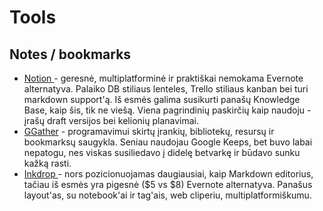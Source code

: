 # Tools

## Notes / bookmarks

* [Notion ](https://www.notion.so)- geresnė, multiplatforminė ir praktiškai nemokama Evernote alternatyva. Palaiko DB stiliaus lenteles, Trello stiliaus kanban bei turi markdown support'ą. Iš esmės galima susikurti panašų Knowledge Base, kaip šis, tik ne viešą. Viena pagrindinių paskirčių kaip naudoju - įrašų draft versijos bei kelionių planavimai.
* [GGather](https://ggather.com/all) - programavimui skirtų įrankių, bibliotekų, resursų ir bookmarksų saugykla. Seniau naudojau Google Keeps, bet buvo labai nepatogu, nes viskas susiliedavo į didelę betvarkę ir būdavo sunku kažką rasti.
* [Inkdrop ](https://inkdrop.app/)- nors pozicionuojamas daugiausiai, kaip Markdown editorius, tačiau iš esmės yra pigesnė \($5 vs $8\) Evernote alternatyva. Panašus layout'as, su notebook'ai ir tag'ais, web cliperiu, multiplatformiškumu.

